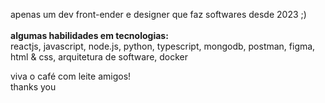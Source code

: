 apenas um dev front-ender e designer que faz softwares desde 2023 ;) 
</br></br>
<b>algumas habilidades em tecnologias: </b>
</br>
reactjs, javascript, node.js, python, typescript, mongodb, postman, figma, html & css, arquitetura de software, docker  


viva o café com leite amigos!
</br>
thanks you 
